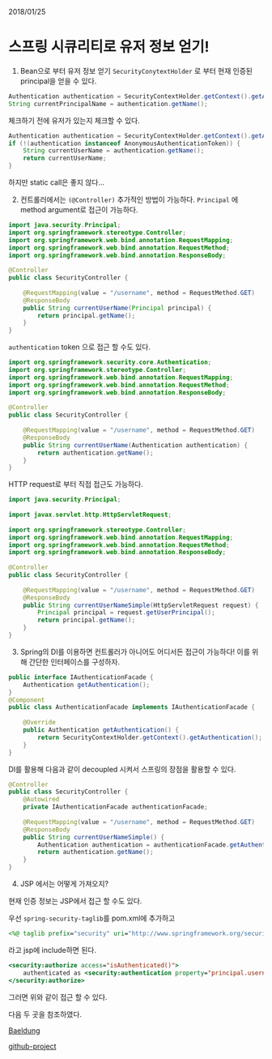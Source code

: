 2018/01/25

# 스프링 시큐리티로 유저 정보 얻기! 

1. Bean으로 부터 유저 정보 얻기
``SecurityConytextHolder``  로 부터 현재 인증된 principal을 얻을 수 있다.
```java
Authentication authentication = SecurityContextHolder.getContext().getAuthentication();
String currentPrincipalName = authentication.getName();	
```
체크하기 전에 유저가 있는지 체크할 수 있다.
```java
Authentication authentication = SecurityContextHolder.getContext().getAuthentication();
if (!(authentication instanceof AnonymousAuthenticationToken)) {
    String currentUserName = authentication.getName();
    return currentUserName;
}
```
하지만 static call은 좋지 않다... 

2. 컨트롤러에서는 ``(@Controller)`` 추가적인 방법이 가능하다. ``Principal`` 에 method argument로 접근이 가능하다.
```java
import java.security.Principal;
import org.springframework.stereotype.Controller;
import org.springframework.web.bind.annotation.RequestMapping;
import org.springframework.web.bind.annotation.RequestMethod;
import org.springframework.web.bind.annotation.ResponseBody;
 
@Controller
public class SecurityController {
 
    @RequestMapping(value = "/username", method = RequestMethod.GET)
    @ResponseBody
    public String currentUserName(Principal principal) {
        return principal.getName();
    }
}
```
``authentication`` token 으로 접근 할 수도 있다.
```java
import org.springframework.security.core.Authentication;
import org.springframework.stereotype.Controller;
import org.springframework.web.bind.annotation.RequestMapping;
import org.springframework.web.bind.annotation.RequestMethod;
import org.springframework.web.bind.annotation.ResponseBody;
 
@Controller
public class SecurityController {
 
    @RequestMapping(value = "/username", method = RequestMethod.GET)
    @ResponseBody
    public String currentUserName(Authentication authentication) {
        return authentication.getName();
    }
}
```
HTTP request로 부터 직접 접근도 가능하다.
```java
import java.security.Principal;
 
import javax.servlet.http.HttpServletRequest;
 
import org.springframework.stereotype.Controller;
import org.springframework.web.bind.annotation.RequestMapping;
import org.springframework.web.bind.annotation.RequestMethod;
import org.springframework.web.bind.annotation.ResponseBody;
 
@Controller
public class SecurityController {
 
    @RequestMapping(value = "/username", method = RequestMethod.GET)
    @ResponseBody
    public String currentUserNameSimple(HttpServletRequest request) {
        Principal principal = request.getUserPrincipal();
        return principal.getName();
    }
}
```

3. Spring의 DI를 이용하면 컨트롤러가 아니어도 어디서든 접근이 가능하다! 이를 위해 간단한 인터페이스를 구성하자.
```java
public interface IAuthenticationFacade {
    Authentication getAuthentication();
}
@Component
public class AuthenticationFacade implements IAuthenticationFacade {
 
    @Override
    public Authentication getAuthentication() {
        return SecurityContextHolder.getContext().getAuthentication();
    }
}
```
DI를 활용해 다음과 같이 decoupled 시켜서 스프링의 장점을 활용할 수 있다.
```java
@Controller
public class SecurityController {
    @Autowired
    private IAuthenticationFacade authenticationFacade;
 
    @RequestMapping(value = "/username", method = RequestMethod.GET)
    @ResponseBody
    public String currentUserNameSimple() {
        Authentication authentication = authenticationFacade.getAuthentication();
        return authentication.getName();
    }
}
```

4. JSP 에서는 어떻게 가져오지?

현재 인증 정보는 JSP에서 접근 할 수도 있다.

우선 ``spring-security-taglib``를 pom.xml에 추가하고

```jsp 
<%@ taglib prefix="security" uri="http://www.springframework.org/security/tags" %>
```

라고 jsp에 include하면 된다.

```jsp
<security:authorize access="isAuthenticated()">
    authenticated as <security:authentication property="principal.username" /> 
</security:authorize>
```

그러면 위와 같이 접근 할 수 있다.

다음 두 곳을 참조하였다.

[Baeldung](http://www.baeldung.com/get-user-in-spring-security)

[github-project](https://github.com/eugenp/tutorials/tree/master/spring-security-rest-custom#readme)
